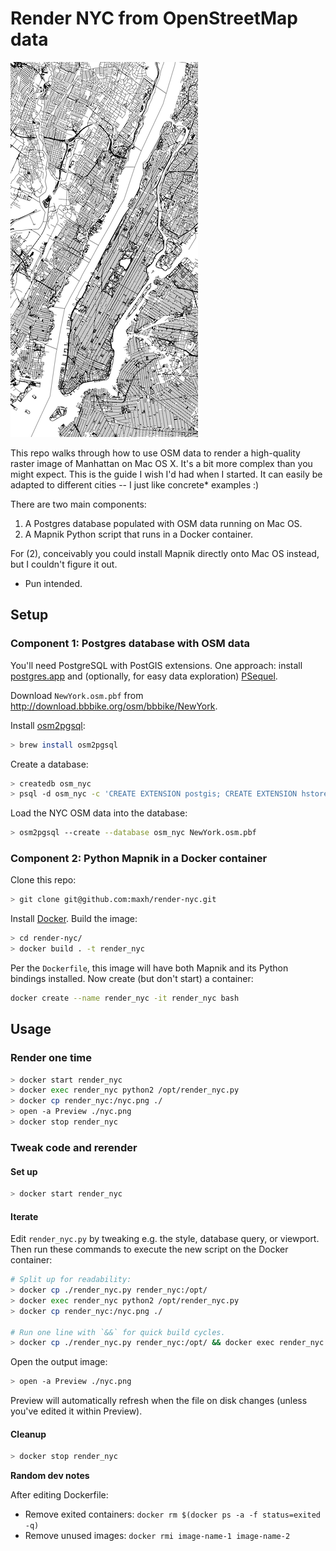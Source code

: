 # Render NYC from OpenStreetMap data

![Low resolution sample](sample.png)

This repo walks through how to use OSM data to render a high-quality raster image of Manhattan on Mac OS X. It's a bit more complex than you might expect. This is the guide I wish I'd had when I started. It can easily be adapted to different cities -- I just like concrete* examples :)

There are two main components:

1) A Postgres database populated with OSM data running on Mac OS.
2) A Mapnik Python script that runs in a Docker container.

For (2), conceivably you could install Mapnik directly onto Mac OS instead, but I couldn't figure it out.

* Pun intended.

## Setup

### Component 1: Postgres database with OSM data

You'll need PostgreSQL with PostGIS extensions. One approach: install [postgres.app](http://postgresapp.com/) and (optionally, for easy data exploration) [PSequel](http://www.psequel.com/).

Download `NewYork.osm.pbf` from http://download.bbbike.org/osm/bbbike/NewYork.

Install [osm2pgsql](https://wiki.openstreetmap.org/wiki/Osm2pgsql):

```sh
> brew install osm2pgsql
```

Create a database:

```sh
> createdb osm_nyc
> psql -d osm_nyc -c 'CREATE EXTENSION postgis; CREATE EXTENSION hstore;'
```

Load the NYC OSM data into the database:

```sh
> osm2pgsql --create --database osm_nyc NewYork.osm.pbf
```

### Component 2: Python Mapnik in a Docker container

Clone this repo:

```sh
> git clone git@github.com:maxh/render-nyc.git
```

Install [Docker](https://www.docker.com/get-docker). Build the image:

```sh
> cd render-nyc/
> docker build . -t render_nyc
```

Per the `Dockerfile`, this image will have both Mapnik and its Python bindings installed. Now create (but don't start) a container:

```sh
docker create --name render_nyc -it render_nyc bash
```

## Usage

### Render one time

```sh
> docker start render_nyc
> docker exec render_nyc python2 /opt/render_nyc.py
> docker cp render_nyc:/nyc.png ./
> open -a Preview ./nyc.png
> docker stop render_nyc
```

### Tweak code and rerender

#### Set up

```sh
> docker start render_nyc
```

#### Iterate

Edit `render_nyc.py` by tweaking e.g. the style, database query, or viewport. Then run these commands to execute the new script on the Docker container:

```sh
# Split up for readability:
> docker cp ./render_nyc.py render_nyc:/opt/
> docker exec render_nyc python2 /opt/render_nyc.py
> docker cp render_nyc:/nyc.png ./

# Run one line with `&&` for quick build cycles.
> docker cp ./render_nyc.py render_nyc:/opt/ && docker exec render_nyc python2 /opt/render_nyc.py && docker cp render_nyc:/nyc.png ./
```

Open the output image:

```sh
> open -a Preview ./nyc.png
```

Preview will automatically refresh when the file on disk changes (unless you've edited it within Preview).

#### Cleanup

```sh
> docker stop render_nyc
```

____Random dev notes____

After editing Dockerfile:

- Remove exited containers: `docker rm $(docker ps -a -f status=exited -q)`
- Remove unused images: `docker rmi image-name-1 image-name-2`

